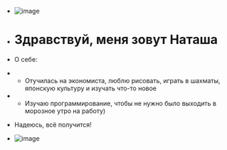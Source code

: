 -  ![image](https://user-images.githubusercontent.com/117937104/202841054-e5d31e5c-116f-4f0b-897d-96be8901f478.png) 

-  # Здравствуй, меня зовут Наташа #


-  О себе: 
-  - Отучилась на экономиста, люблю рисовать, играть в шахматы, японскую культуру и изучать что-то новое
-  - Изучаю программирование, чтобы не нужно было выходить в морозное утро на работу)
-  Надеюсь, всё получится!
-  ![image](https://user-images.githubusercontent.com/117937104/202840996-9cc2cfdb-5118-47ad-a37a-6fea244d8b81.png)


<!---
Erisava/Erisava is a ✨ special ✨ repository because its `README.md` (this file) appears on your GitHub profile.
You can click the Preview link to take a look at your changes.
--->

